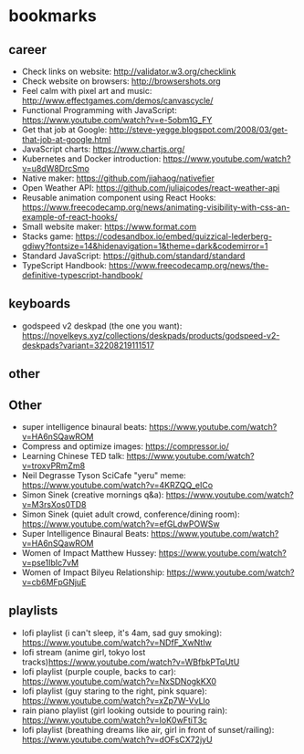# bookmarks

## career

- Check links on website: http://validator.w3.org/checklink
- Check website on browsers: http://browsershots.org
- Feel calm with pixel art and music: http://www.effectgames.com/demos/canvascycle/
- Functional Programming with JavaScript: https://www.youtube.com/watch?v=e-5obm1G_FY
- Get that job at Google: http://steve-yegge.blogspot.com/2008/03/get-that-job-at-google.html
- JavaScript charts: https://www.chartjs.org/
- Kubernetes and Docker introduction: https://www.youtube.com/watch?v=u8dW8DrcSmo
- Native maker: https://github.com/jiahaog/nativefier
- Open Weather API: https://github.com/juliajcodes/react-weather-api
- Reusable animation component using React Hooks: https://www.freecodecamp.org/news/animating-visibility-with-css-an-example-of-react-hooks/
- Small website maker: https://www.format.com
- Stacks game: https://codesandbox.io/embed/quizzical-lederberg-gdiwy?fontsize=14&hidenavigation=1&theme=dark&codemirror=1
- Standard JavaScript: https://github.com/standard/standard
- TypeScript Handbook: https://www.freecodecamp.org/news/the-definitive-typescript-handbook/

## keyboards

- godspeed  v2 deskpad (the one you want): https://novelkeys.xyz/collections/deskpads/products/godspeed-v2-deskpads?variant=32208219111517
## other
## Other

- super intelligence binaural beats: https://www.youtube.com/watch?v=HA6nSQawROM
- Compress and optimize images: https://compressor.io/
- Learning Chinese TED talk: https://www.youtube.com/watch?v=troxvPRmZm8
- Neil Degrasse Tyson SciCafe "yeru" meme: https://www.youtube.com/watch?v=4KRZQQ_eICo
- Simon Sinek (creative mornings q&a): https://www.youtube.com/watch?v=M3rsXos0TD8
- Simon Sinek (quiet adult crowd, conference/dining room): https://www.youtube.com/watch?v=efGLdwPOWSw
- Super Intelligence Binaural Beats: https://www.youtube.com/watch?v=HA6nSQawROM
- Women of Impact Matthew Hussey: https://www.youtube.com/watch?v=pse1IbIc7vM
- Women of Impact Bilyeu Relationship: https://www.youtube.com/watch?v=cb6MFpGNjuE

## playlists 

- lofi playlist (i can't sleep, it's 4am, sad guy smoking): https://www.youtube.com/watch?v=NDfF_XwNtIw
- lofi stream (anime girl, tokyo lost tracks)https://www.youtube.com/watch?v=WBfbkPTqUtU
- lofi playlist (purple couple, backs to car): https://www.youtube.com/watch?v=NxSDNogkKX0
- lofi playlist (guy staring to the right, pink square): https://www.youtube.com/watch?v=xZp7W-VvLlo
- rain piano playlist (girl looking outside to pouring rain): https://www.youtube.com/watch?v=IoK0wFtiT3c
- lofi playlist (breathing dreams like air, girl in front of sunset/railing): https://www.youtube.com/watch?v=dOFsCX72jyU